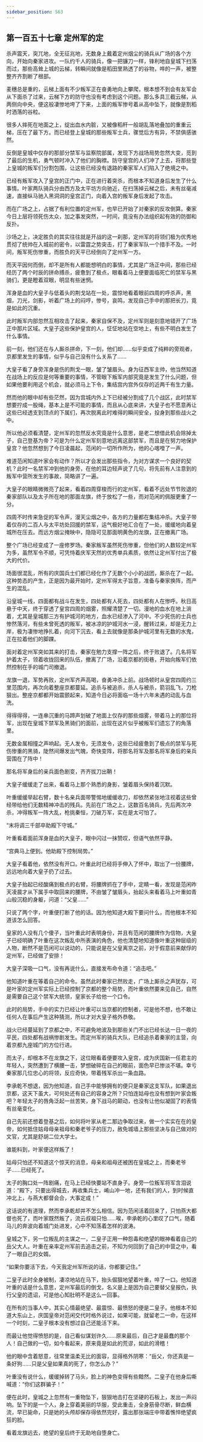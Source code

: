 ```yaml
---
sidebar_position: 563
---
```


## 第一百五十七章 **定州军的定**

杀声震天，突兀地，全无征兆地，无数身上戴着定州烟尘的骑兵从广场的各个方向，开始向秦家进攻。一队约千人的骑兵，像一把镰刀一样，锋利地自皇城下扫荡而过，那些高耸上城的云梯，转瞬间就像是稻田里熟透了的谷物，哗的一声，被整整齐齐割断了根部。

麦穗总是重的，云梯上面有不少叛军正在奋勇地向上攀爬，根本想不到会有友军会从下面杀了过来，云梯下方的防守也没有考虑到这个问题。那么多具三截云梯，从两侧向中央，便这般凄惨地垮了下来，上面的叛军惨号着从高中坠下，就像是割稻时洒落的谷粒。

很多人摔死在地面之上，绽出血水内脏，又被像稻秆一般胡乱落地叠加的重重云梯，压在了最下方。而已经登上皇城的那些叛军士兵，骤觉后方有异，不禁俱感骇然。

反倒是皇城中仅存的那部分禁军与监察院部属，发现下方战场局势忽然大变，觅到了最后的生机，勇气顿时冲入了他们的胸襟。防守皇宫的人们冲了上去，将那些登上皇城的叛军们分割包围，让这些已经没有退路的秦家军人们陷入了绝境之中。

已经有叛军攻入了皇宫的正门中，正在进行着突杀，而根本不知道身后发生了什么事情。叶家两队骑兵分由西方及太平坊方向驰近，在扫荡掉云梯之后，未有丝毫减速，直接纵马驰入黑洞洞的皇宫正门，向着入宫的叛军身后发起了攻击。

而在广场之上，占据了有利位置的定州军，也早已开始了对秦家的反攻倒算。秦家今日上层将领死伤太众，加之事发突然，一时间，竟没有办法组织起有效的防御和反扑。

沙场之上，决定胜负的其实往往就是开战的这一刹那，定州军的将领们极为优秀地贯彻了统帅在入城前的密令，以雷霆之势突击，打了秦家军队一个措手不及。一时间，叛军死伤惨重，而胜负的天平已经倒向了定州军一方。

而天平因何而倒，却不是所有人都能想明白的事情，尤其是广场正中间，那些已经经历了两个时辰的拼命搏杀，疲惫到了极点，眼看着马上便要面临死亡的禁军与黑骑们，更是瞪着双眼，明显有些迷惘。

浑身是血的大皇子与低着头的荆戈站在一处，震惊地看着眼前四周的呼杀声，黑烟，刀光，剑影，听着广场上的闷哼，惨号，哀鸣，发现自己手中的那把长刀，竟是如此的沉重。

此时叛军内部忽然互相攻击了起来，秦家自保不及，定州军则是刻意地错开了广场正中那片区域。大皇子这些保护皇宫的人，怔怔地站在空地上，有些不明白发生了什么事情。

前一刻，他们还在与人厮杀拼命，下一刻，他们却……似乎变成了纯粹的旁观者，京都里发生的事情，似乎与自己没有什么关系了……

大皇子看了身旁浑身是伤的荆戈一眼，皱了皱眉头。身为征西军主帅，他当然知道在战场上的反应是何等重要的事情，不管眼下叛军内部究竟是发生了什么问题，但如果他要利用这个机会，就必须马上下令，集结宫内宫外仅存的近两千有生力量。

然而他的眼中却有些茫然，因为宫城内外上下已经被分割成了几个战区，此时禁军想要拧成一股绳，基本上是不可能的事情，而且从心底来讲，大皇子也不愿意再让这些已经透支到顶点的下属们，再次脱离此时难得的瞬间安全，投身到那些战火之中。

所以他必须看清楚，定州军的忽然反水究竟是什么意思，是老二想借此机会除掉太子，自己登基为帝？可是为什么定州军刻意地远离这部禁军，而且是在努力地保护皇宫？他忽然想到了今日凌晨起，范闲的一切所作所为，他的心喀噔了一声。

难道范闲知道叶家会有动作？所以才会发出那些指令，为对方谋求一个良好的契机？此时一名禁军冲到他的身旁，在他的耳边轻声说了几句，将先前有人注意到的叛军中营所发生的事故，简略讲了一遍。

大皇子的眼睛微微亮了起来，看着四周穿梭而行的定州军，看着不远处节节败退的秦家部队以及太子所在地的那面龙旗，终于放松了一些，而对范闲的佩服更重了一分。

四周不时传来急促的军令声，漫天尘烟之中，各方的力量都在集结冲杀。大皇子带着仅存的二百人与太平坊处回援的禁军，运气极好地汇合在了一处，缓缓地向着皇城所在压去。而远方烟尘掩映中，隐隐可见那面明黄色的龙旗，正在撤离广场。

整个广场已经变成了一座修罗场。秦家叛军虽然死伤惨重，但他们的人数较定州军为多，虽然军令不顺，可凭恃着庆军天然的优秀单兵素质，依然让定州军付出了极大的代价。

场面很混乱，所有的庆国兵士们都已经化作了无数个小小的战团，厮杀在了一起。这种势态的产生，正是因为最开始时，定州军得太子旨意，准备与秦家换阵，而产生的混乱。

沿皇城一线，四面都有战斗在发生，四处都有人死去，四处都有人在惨呼。秋日高悬于中天，终于穿透了皇宫四周的烟雾，照耀清楚了一切。漫地的血水在地上淌着，尤其是皇城那三方有护城河的地方，血水已经渗入了河中。不少死伤的士兵也惨然落河，有些未曾死透的叛军，被冰凉的护城河水一浸，醒转过来，却是无力上岸，极为凄惨地挣扎着，向河下沉去，看上去就像是那条护城河里有无数的水鬼，正在拉着他们的脚踝。

面对着定州军突如其来的打击，秦家在勉力支撑一阵之后，终于败退了。几名将军护着太子，领着收拢回来的队伍，撤离了广场，沿着京都的街巷，开始向叛军们依然控制在手的城门司撤退。

龙旗一退，军势再败，定州军齐声高喝，奋勇冲杀上前。战场顿时从皇宫四周约三里范围内，再次向着整座京都蔓延。追杀与被追杀，杀人与被杀，箭羽乱飞，刀枪狠出。整座京都都开始震颤起来，知道今日必将面临一场十六年未遇的动乱与血洗。

得得得得，一连串沉重的马蹄声划破了地面上仅存的那些烟雾，带着马上的那位将军，出现在皇城下禁军及黑骑们的面前，出现在这片似乎被叛军们遗忘了的角落里。

无数金属相撞之声响起。无人发令，无须发令，这些已经疲惫到了极点的禁军与死伤惨重的黑骑，陡然间爆发出气魄，奇快变阵，将那名将军及那名将军身后的亲兵营围在了阵中！

那名将军身后的亲兵面色剧变，齐齐拔刀出鞘！

大皇子缓缓走了出来，看着马上那个熟悉的身影，皱着眉头保持着沉默。

叶重缓缓举起右臂，数十名亲兵面带警惕地缓缓收刀，却依然紧张地注视着这些曾经带给他们无数精神冲击的残兵。先前在广场之上，这数百名骑兵，先后两次冲杀，冲得叛军一阵大乱，枪挑秦恒，刀破万军，实在是太可怕了。

“末将调三千部卒助殿下守城。”

叶重看着面前浑身是血的大皇子，眼中闪过一抹赞叹，但语气依然平静。

“宫典马上便到。他助殿下控制局势。”

大皇子看着他，依然没有开口。叶重此时已经将手伸入了怀中，取出了一份腰牌，远远地向着大皇子扔了过去。

大皇子抬起已经酸痛到极点的右臂，将腰牌抓在了手中，定睛一看，发现是范闲昨天凌晨才从下属手中取回来的腰牌，不由皱了皱眉头，抬起头来看着马上叶重如青山般沉稳的身躯，问道：“父皇……”

只说了两个字，叶重便打断了他的话。因为他知道大殿下要问什么，而他根本不知道该怎么回答。

皇家的人没有几个傻子，当叶重此时表明身份，并且有范闲的腰牌作为信物，大皇子已经明确了叶重在这次叛乱中所表演的角色，他也清楚地知道像叶重这种层级的人物，断然不是范闲可以说动的，只能说是在父皇离京之前，对于假意前来献俘的定州军，已经做了安排！

大皇子深吸一口气，没有再说什么，直接发布命令道：“追击吧。”

他知道叶重在等着自己的命令。虽然此时秦家已然败走，广场上厮杀之声犹存，可是叶家的定州军实际上已经控制了京都的整个局势，而叶重依然要来见自己，自然是需要自己这个禁军大统领，皇家长子给他一个口令。

此时的局势，手中的实力已经让叶重可以当京都的控制者，可是他不想，也不敢让任何人在事后产生这种猜测，所以才对大皇子格外恭敬。

战火已经蔓延到了京都之中，不可避免地波及到那些关门不出已经长达一日一夜的平民，四处都有战祸惨剧发生。而定州军的骑兵大队，已经追杀着秦家的主营，向着京都九座城门的方位行进。

而太子，却根本不在龙旗之下，这位眼看着便要攻入皇宫，成为庆国新一任君主的年轻人，突然遭到了横腰一击，梦想破碎在自己的眼前，面色早已惨淡不堪。幸亏秦家那几位忠心的将领，反应奇快，带着残军杀出一条血路。

李承乾不想退，因为他知道，自己手中能够拥有的便只是秦家这支军队，如果退出京都，这天下虽大，可何处还有自己的容身之所？只怕连姑母也没有想到叶家会叛吧？年轻太子的唇角泛起一丝苦笑，身下战马的颠动，也没有让他似凝固了的表情有丝毫变化。

自己先前还想着登基之后，如何将叶家从老二那边争取过来，做一个实实在在的皇帝，如何抵住姑母母亲祖母和秦老爷子的压力，赦免城墙上那些坚决与自己做对的文官，尤其是舒胡二位大学士。

谁能料到，叶家便这样叛了！

姑母只怕还不知道这个惊天的消息，母亲和祖母还被困在皇城之上，而秦老爷子……已经死了。

太子的胸口处一阵剧痛，在马上已经快要站不直身子。身旁一位叛军将军含泪说道：“殿下，只要出得城去，再收集兵士，崤山冲一地，还有我们的人，到时候直冲北上，与燕大都督会合，大事定成！”

这话说的有道理，然而李承乾却并不怎么相信。因为范闲活着回来了，只怕燕大都督也死了，而叶家既然叛了，流云叔祖只怕……唉，李承乾的心里叹了口气，随着马儿的奔波向着城门处进发，心中不知荡着怎样的波涛。

皇城之下，另一位叛乱的主谋之一，二皇子正用一种怨毒和绝望的眼神看着自己的岳父大人。叶重在亲率定州军前去追击之前，不知为何回到了自己的中营之中，看了一眼自己的女婿。

“如果你要活下去，今天我定州军所说的话，你都要记住。”

二皇子此时全身被制，凄凉地站在马下，抬头倔狠地望着叶重，啐了一口。他知道叶重的话是什么意思，定州军最后的倒戈，名义是上是因为自己要替父皇报仇，执行父皇的遗诏，可是他心知肚明不是这么一回事。

在所有的当事人中，其实心情最绝望、最震惊、最愤怒的便是二皇子。他根本不知道大东山上，庆国皇帝对范闲交代时格外说过，如果可能，就留老二一命，在这样一个时刻，二皇子根本没有想过自己还能活下来。

而最让他觉得愤怒的是，自己看似谋划许久……原来最后，自己才是最蠢的那个人！自己做的一切，如今看起来，原来竟是如此的荒谬，如此的滑稽！

他的眼中含着怒意，往常里温柔无比的面容，显得格外阴寒：“岳父，你还真是一条好狗……只是父皇如果真的死了，你怎么办？”

叶重没有说什么，缓缓掉转了马头，脸上的神色变得有些黯然。二皇子在他身后嘶喊道：“你们这群骗子！”

便在此时，皇城之上忽然有一重物坠下，狠狠地击打在坚硬的石板上，发出一声闷响。坠下的是一个人，身上穿着美丽的华服，受此重击，全身筋骨尽断，鲜血横流，早已毙命，只是她的头颅却保存得依然完好，露出那张端庄中带着憔悴绝望疯狂的脸。

看着龙旗远去，绝望的皇后终于无助地自堕身亡。

